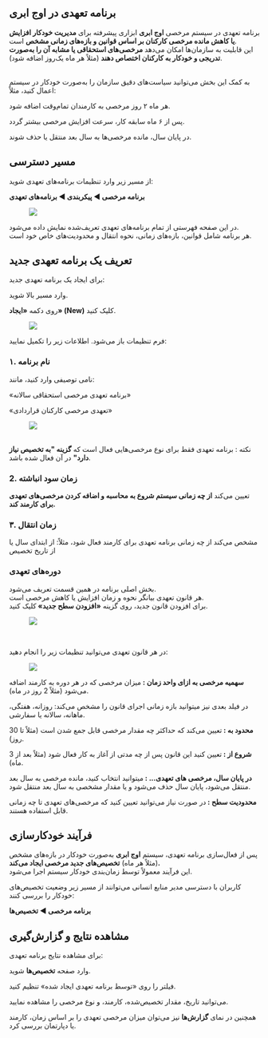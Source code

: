 <h2>برنامه تعهدی در اوج ابری</h2><p>برنامه تعهدی در سیستم مرخصی <strong>اوج ابری</strong> ابزاری پیشرفته برای <strong>مدیریت خودکار افزایش یا کاهش مانده مرخصی کارکنان بر اساس قوانین و بازه‌های زمانی مشخص</strong> است.<br>این قابلیت به سازمان‌ها امکان می‌دهد <strong>مرخصی‌های استحقاقی یا مشابه آن را به‌صورت تدریجی و خودکار به کارکنان اختصاص دهند</strong> (مثلاً هر ماه یک‌روز اضافه شود).</p><p><br>به کمک این بخش می‌توانید سیاست‌های دقیق سازمان را به‌صورت خودکار در سیستم اعمال کنید، مثلاً:</p><p>هر ماه ۲ روز مرخصی به کارمندان تمام‌وقت اضافه شود.</p><p>پس از ۶ ماه سابقه کار، سرعت افزایش مرخصی بیشتر گردد.</p><p>در پایان سال، مانده مرخصی‌ها به سال بعد منتقل یا حذف شوند.</p><h2>مسیر دسترسی</h2><p>از مسیر زیر وارد تنظیمات برنامه‌های تعهدی شوید:</p><p><strong>برنامه مرخصی ◄ پیکربندی ◄ برنامه‌های تعهدی</strong></p><figure class="image image_resized" style="width:70.92%;"><img src="https://hub.amootsoft.com/content/editor/4f2cc407-ff72-48ac-93fe-e04ea1c27aad1.png.png"></figure><p>در این صفحه فهرستی از تمام برنامه‌های تعهدی تعریف‌شده نمایش داده می‌شود.<br>هر برنامه شامل قوانین، بازه‌های زمانی، نحوه انتقال و محدودیت‌های خاص خود است.</p><h2>تعریف یک برنامه تعهدی جدید</h2><p>برای ایجاد یک برنامه تعهدی جدید:</p><p>وارد مسیر بالا شوید.</p><p>روی دکمه <strong>«ایجاد» (New)</strong> کلیک کنید.</p><figure class="image"><img src="https://hub.amootsoft.com/content/editor/6bb46d8d-766f-44d4-8cf8-23bfcaef8afa2.png.png"></figure><p>فرم تنظیمات باز می‌شود. اطلاعات زیر را تکمیل نمایید:</p><h3>۱. نام برنامه</h3><p>نامی توصیفی وارد کنید، مانند:</p><p>«برنامه تعهدی مرخصی استحقاقی سالانه»</p><p>«تعهدی مرخصی کارکنان قراردادی»</p><figure class="image"><img src="https://hub.amootsoft.com/content/editor/f28c0c3e-8917-40f7-b06f-03bc6c43ee3c3.png.png"></figure><p><br>نکته : برنامه تعهدی فقط برای نوع مرخصی‌هایی فعال است که <strong>گزینه "به تخصیص نیاز دارد"</strong> در آن فعال شده باشد.</p><h3>2. زمان سود انباشته</h3><p>تعیین می‌کند <strong>از چه زمانی سیستم شروع به محاسبه و اضافه کردن مرخصی‌های تعهدی برای کارمند کند.</strong></p><h3>۳. زمان انتقال</h3><p>مشخص می‌کند از چه زمانی برنامه تعهدی برای کارمند فعال شود، مثلاً: از ابتدای سال یا از تاریخ تخصیص</p><h3>دوره‌های تعهدی&nbsp;</h3><p>بخش اصلی برنامه در همین قسمت تعریف می‌شود.<br>هر قانون تعهدی بیانگر نحوه و زمان افزایش یا کاهش مرخصی است.<br>برای افزودن قانون جدید، روی گزینه <strong>«افزودن سطح جدید» </strong>کلیک کنید.</p><figure class="image image_resized" style="width:87.5%;"><img src="https://hub.amootsoft.com/content/editor/193887ad-80a8-4619-a99a-cee916a87edd4.png.png"></figure><p>&nbsp;</p><p>در هر قانون تعهدی می‌توانید تنظیمات زیر را انجام دهید:</p><figure class="image image_resized" style="width:97.8%;"><img src="https://hub.amootsoft.com/content/editor/e1e60525-a30f-459e-a395-1a2347deacc95.png.png"></figure><p><strong>سهمیه مرخصی به ازای واحد زمان : </strong>میزان مرخصی که در هر دوره به کارمند اضافه می‌شود (مثلاً 2 روز در ماه).</p><p>در فیلد بعدی نیز میتوانید بازه زمانی اجرای قانون را مشخص می‌کند: روزانه، هفتگی، ماهانه، سالانه یا سفارشی.</p><p><strong>محدود به : </strong>تعیین می‌کند که حداکثر چه مقدار مرخصی قابل جمع شدن است (مثلاً تا 30 روز).</p><p><strong>شروع از : </strong>تعیین کنید این قانون پس از چه مدتی از آغاز به کار فعال شود (مثلاً بعد از 3 ماه).</p><p><strong>در پایان سال، مرخصی های تعهدی... : </strong>میتوانید انتخاب کنید، مانده مرخصی به سال بعد منتقل می‌شود، پایان سال حذف می‌شود و یا مقدار مشخصی به سال بعد منتقل شود.</p><p><strong>محدودیت سطح : </strong>در صورت نیاز می‌توانید تعیین کنید که مرخصی‌های تعهدی تا چه زمانی قابل استفاده هستند.</p><h2>فرآیند خودکارسازی&nbsp;</h2><p>پس از فعال‌سازی برنامه تعهدی، سیستم <strong>اوج ابری</strong> به‌صورت خودکار در بازه‌های مشخص (مثلاً هر ماه) <strong>تخصیص‌های جدید مرخصی ایجاد می‌کند.</strong><br>این فرآیند معمولاً توسط زمان‌بندی خودکار سیستم اجرا می‌شود.</p><p>کاربران با دسترسی مدیر منابع انسانی می‌توانند از مسیر زیر وضعیت تخصیص‌های خودکار را بررسی کنند:</p><p><strong>برنامه مرخصی ◄ تخصیص‌ها</strong></p><h2>مشاهده نتایج و گزارش‌گیری</h2><p>برای مشاهده نتایج برنامه تعهدی:</p><p>وارد صفحه <strong>تخصیص‌ها</strong> شوید.</p><p>فیلتر را روی «توسط برنامه تعهدی ایجاد شده» تنظیم کنید.</p><p>می‌توانید تاریخ، مقدار تخصیص‌شده، کارمند، و نوع مرخصی را مشاهده نمایید.</p><p>همچنین در نمای <strong>گزارش‌ها</strong> نیز می‌توان میزان مرخصی تعهدی را بر اساس زمان، کارمند یا دپارتمان بررسی کرد.</p>